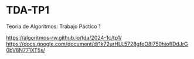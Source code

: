 # TDA-TP1
Teoría de Algoritmos: Trabajo Páctico 1

https://algoritmos-rw.github.io/tda/2024-1c/tp1/
https://docs.google.com/document/d/1k72urHLL5728gfeO8l750hiofIDdJrG0bV8N771XT5s/
